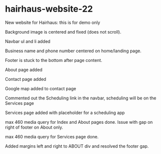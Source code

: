 # hairhaus-website-22
New website for Hairhaus: this is for demo only

Background image is centered and fixed (does not scroll).

Navbar ul and li added

Business name and phone number centered on home/landing page.

Footer is stuck to the bottom after page content. 

About page added

Contact page added

Google map added to contact page

Commented out the Scheduling link in the navbar, scheduling will be on the Services page

Services page added with placeholder for a scheduling app

max 460 media query for Index and About pages done. Issue with gap on right of footer on About only. 

max 460 media query for Services page done.

Added margins left and right to ABOUT div and resolved the footer gap.


